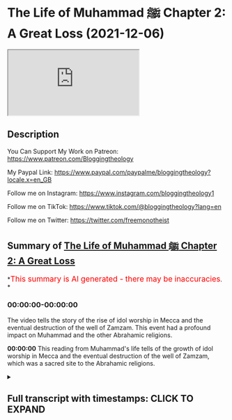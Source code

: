 # The Life of Muhammad ﷺ Chapter 2: A Great Loss (2021-12-06)

<iframe loading='lazy' allow='autoplay' src='https://www.youtube.com/embed/neIA3U6x7vg'></iframe>

## Description

You Can Support My Work on Patreon:
<https://www.patreon.com/Bloggingtheology>

My Paypal Link:
<https://www.paypal.com/paypalme/bloggingtheology?locale.x=en_GB>

Follow me on Instagram:
<https://www.instagram.com/bloggingtheology1>

Follow me on TikTok:
<https://www.tiktok.com/@bloggingtheology?lang=en>

Follow me on Twitter:
<https://twitter.com/freemonotheist>

## Summary of [The Life of Muhammad ﷺ Chapter 2: A Great Loss](https://www.youtube.com/watch?v=neIA3U6x7vg)

*<span style="color:red; font-size:125%">This summary is AI generated - there may be inaccuracies</span>. *

### <a onclick="modifyYTiframeseektime('0')">00:00:00-00:00:00</a>

The video tells the story of the rise of idol worship in Mecca and the eventual destruction of the well of Zamzam. This event had a profound impact on Muhammad and the other Abrahamic religions.

**<a onclick="modifyYTiframeseektime('0')">00:00:00</a>** This reading from Muhammad's life tells of the growth of idol worship in Mecca and the eventual destruction of the well of Zamzam, which was a sacred site to the Abrahamic religions.

<details><summary><h2>Full transcript with timestamps: CLICK TO EXPAND</h2></summary>

<a onclick="modifyYTiframeseektime('5')">0:00:05</a> a reading from muhammad his life based  
<a onclick="modifyYTiframeseektime('8')">0:00:08</a> on the earliest sources by martin lings  
<a onclick="modifyYTiframeseektime('12')">0:00:12</a> chapter 2  
<a onclick="modifyYTiframeseektime('13')">0:00:13</a> a great loss  
<a onclick="modifyYTiframeseektime('16')">0:00:16</a> abraham's prayer was answered and rich  
<a onclick="modifyYTiframeseektime('19')">0:00:19</a> gifts were continually brought to mecca  
<a onclick="modifyYTiframeseektime('22')">0:00:22</a> by the pilgrims who came to visit the  
<a onclick="modifyYTiframeseektime('24')">0:00:24</a> holy house in increasing numbers from  
<a onclick="modifyYTiframeseektime('27')">0:00:27</a> all parts of arabia and beyond  
<a onclick="modifyYTiframeseektime('31')">0:00:31</a> the greater pilgrimage was made once a  
<a onclick="modifyYTiframeseektime('34')">0:00:34</a> year  
<a onclick="modifyYTiframeseektime('35')">0:00:35</a> but the kaaba could also be honored  
<a onclick="modifyYTiframeseektime('37')">0:00:37</a> through a lesser pilgrimage at any time  
<a onclick="modifyYTiframeseektime('40')">0:00:40</a> and these rights continue to be  
<a onclick="modifyYTiframeseektime('42')">0:00:42</a> performed with fervor and devotion  
<a onclick="modifyYTiframeseektime('45')">0:00:45</a> according to the rules which abraham and  
<a onclick="modifyYTiframeseektime('48')">0:00:48</a> ishmael had established  
<a onclick="modifyYTiframeseektime('51')">0:00:51</a> the descendants of isaac also venerated  
<a onclick="modifyYTiframeseektime('54')">0:00:54</a> the kaaba  
<a onclick="modifyYTiframeseektime('56')">0:00:56</a> as a temple that had been raised by  
<a onclick="modifyYTiframeseektime('58')">0:00:58</a> abraham  
<a onclick="modifyYTiframeseektime('59')">0:00:59</a> for them it counted as one of the  
<a onclick="modifyYTiframeseektime('62')">0:01:02</a> outlying tabernacles of the lord  
<a onclick="modifyYTiframeseektime('66')">0:01:06</a> but as the centuries passed the purity  
<a onclick="modifyYTiframeseektime('69')">0:01:09</a> of the worship of the one god came to be  
<a onclick="modifyYTiframeseektime('72')">0:01:12</a> contaminated  
<a onclick="modifyYTiframeseektime('74')">0:01:14</a> the descendants of ishmael became too  
<a onclick="modifyYTiframeseektime('77')">0:01:17</a> numerous to live all in the valley of  
<a onclick="modifyYTiframeseektime('79')">0:01:19</a> mecca  
<a onclick="modifyYTiframeseektime('80')">0:01:20</a> and those who went to settle elsewhere  
<a onclick="modifyYTiframeseektime('83')">0:01:23</a> took with them stones from the holy  
<a onclick="modifyYTiframeseektime('86')">0:01:26</a> precinct and performed rights in honor  
<a onclick="modifyYTiframeseektime('89')">0:01:29</a> of them  
<a onclick="modifyYTiframeseektime('91')">0:01:31</a> later through the influence of  
<a onclick="modifyYTiframeseektime('93')">0:01:33</a> neighbouring pagan tribes  
<a onclick="modifyYTiframeseektime('95')">0:01:35</a> idols came to be added to the stones and  
<a onclick="modifyYTiframeseektime('99')">0:01:39</a> finally pilgrims began to bring idols to  
<a onclick="modifyYTiframeseektime('102')">0:01:42</a> mecca  
<a onclick="modifyYTiframeseektime('104')">0:01:44</a> these were set up in the vicinity of the  
<a onclick="modifyYTiframeseektime('106')">0:01:46</a> kaaba and it was then that the jews  
<a onclick="modifyYTiframeseektime('110')">0:01:50</a> ceased to visit the temple of  
<a onclick="modifyYTiframeseektime('112')">0:01:52</a> abraham  
<a onclick="modifyYTiframeseektime('114')">0:01:54</a> the idolaters claimed that their idols  
<a onclick="modifyYTiframeseektime('117')">0:01:57</a> were powers which acted as mediators  
<a onclick="modifyYTiframeseektime('120')">0:02:00</a> between god and men  
<a onclick="modifyYTiframeseektime('122')">0:02:02</a> as a result their approach to god became  
<a onclick="modifyYTiframeseektime('125')">0:02:05</a> less and less direct and the remoter he  
<a onclick="modifyYTiframeseektime('129')">0:02:09</a> seemed the dimmer became their sense of  
<a onclick="modifyYTiframeseektime('132')">0:02:12</a> the reality of the world to come  
<a onclick="modifyYTiframeseektime('134')">0:02:14</a> until many of them ceased to believe in  
<a onclick="modifyYTiframeseektime('137')">0:02:17</a> life after death  
<a onclick="modifyYTiframeseektime('139')">0:02:19</a> but in their midst for those who could  
<a onclick="modifyYTiframeseektime('142')">0:02:22</a> interpret it there was a clear sign that  
<a onclick="modifyYTiframeseektime('146')">0:02:26</a> they had fallen away from the truth  
<a onclick="modifyYTiframeseektime('149')">0:02:29</a> they no longer had access to the well of  
<a onclick="modifyYTiframeseektime('152')">0:02:32</a> zamzam  
<a onclick="modifyYTiframeseektime('154')">0:02:34</a> and they had even forgotten  
<a onclick="modifyYTiframeseektime('156')">0:02:36</a> where it lay  
<a onclick="modifyYTiframeseektime('159')">0:02:39</a> the juhamites who had come from the  
<a onclick="modifyYTiframeseektime('161')">0:02:41</a> yemen were directly responsible  
<a onclick="modifyYTiframeseektime('164')">0:02:44</a> they had established themselves in  
<a onclick="modifyYTiframeseektime('166')">0:02:46</a> control of mecca and the descendants of  
<a onclick="modifyYTiframeseektime('169')">0:02:49</a> abraham had tolerated this because  
<a onclick="modifyYTiframeseektime('172')">0:02:52</a> ishmael's second wife was a kinswoman of  
<a onclick="modifyYTiframeseektime('176')">0:02:56</a> the gerham  
<a onclick="modifyYTiframeseektime('177')">0:02:57</a> but the time came when the juhamites  
<a onclick="modifyYTiframeseektime('180')">0:03:00</a> began to commit all sorts of injustices  
<a onclick="modifyYTiframeseektime('184')">0:03:04</a> for which they were finally driven out  
<a onclick="modifyYTiframeseektime('187')">0:03:07</a> and before they left they buried the  
<a onclick="modifyYTiframeseektime('190')">0:03:10</a> well of zamzam  
<a onclick="modifyYTiframeseektime('194')">0:03:14</a> no doubt they did this by way of  
<a onclick="modifyYTiframeseektime('196')">0:03:16</a> revenge but it was also likely that they  
<a onclick="modifyYTiframeseektime('199')">0:03:19</a> hoped to return and enrich themselves  
<a onclick="modifyYTiframeseektime('202')">0:03:22</a> from it  
<a onclick="modifyYTiframeseektime('203')">0:03:23</a> for they filled it up with part of the  
<a onclick="modifyYTiframeseektime('206')">0:03:26</a> treasure of the sanctuary  
<a onclick="modifyYTiframeseektime('209')">0:03:29</a> offerings of pilgrims which had  
<a onclick="modifyYTiframeseektime('211')">0:03:31</a> accumulated  
<a onclick="modifyYTiframeseektime('212')">0:03:32</a> in the kaaba over the years  
<a onclick="modifyYTiframeseektime('215')">0:03:35</a> then they covered it with sand  
<a onclick="modifyYTiframeseektime('219')">0:03:39</a> their place as lords of mecca was taken  
<a onclick="modifyYTiframeseektime('222')">0:03:42</a> by the kuza  
<a onclick="modifyYTiframeseektime('224')">0:03:44</a> an arab tribe descended from ishmael  
<a onclick="modifyYTiframeseektime('227')">0:03:47</a> which had migrated to yemen and then  
<a onclick="modifyYTiframeseektime('229')">0:03:49</a> returned northwards  
<a onclick="modifyYTiframeseektime('232')">0:03:52</a> but the kuza heights now made no attempt  
<a onclick="modifyYTiframeseektime('235')">0:03:55</a> to find the waters that had been  
<a onclick="modifyYTiframeseektime('237')">0:03:57</a> miraculously given to their ancestor  
<a onclick="modifyYTiframeseektime('241')">0:04:01</a> since his day other worlds have been dug  
<a onclick="modifyYTiframeseektime('244')">0:04:04</a> in mecca  
<a onclick="modifyYTiframeseektime('245')">0:04:05</a> god's gift was no longer a necessity and  
<a onclick="modifyYTiframeseektime('248')">0:04:08</a> the holy well became a half-forgotten  
<a onclick="modifyYTiframeseektime('252')">0:04:12</a> memory  
<a onclick="modifyYTiframeseektime('254')">0:04:14</a> the kuzaha thus shared the guilt of the  
<a onclick="modifyYTiframeseektime('258')">0:04:18</a> germ  
<a onclick="modifyYTiframeseektime('259')">0:04:19</a> they were also to blame in other  
<a onclick="modifyYTiframeseektime('261')">0:04:21</a> respects  
<a onclick="modifyYTiframeseektime('263')">0:04:23</a> a chieftain of theirs on his way back  
<a onclick="modifyYTiframeseektime('265')">0:04:25</a> from a journey to syria had asked the  
<a onclick="modifyYTiframeseektime('268')">0:04:28</a> moabites to give him one of their idols  
<a onclick="modifyYTiframeseektime('272')">0:04:32</a> they gave him hubal  
<a onclick="modifyYTiframeseektime('274')">0:04:34</a> which he brought back to the sanctuary  
<a onclick="modifyYTiframeseektime('277')">0:04:37</a> setting it up within the kaaba itself  
<a onclick="modifyYTiframeseektime('281')">0:04:41</a> and it became the chief idol of mecca  
<a onclick="modifyYTiframeseektime('287')">0:04:47</a> and that is this chapter two a great  
<a onclick="modifyYTiframeseektime('290')">0:04:50</a> loss  
<a onclick="modifyYTiframeseektime('291')">0:04:51</a> till next time  

</details>
